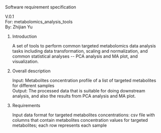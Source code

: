 Software requirement specification

V.0.1\
For: metabolomics_analysis_tools
\
By: Zhijian Yu


1.	Introduction

	A set of tools to perform common targeted metabolomics data analysis tasks including data transformation, scaling and normalization, and common statistical analyses -- PCA analysis and MA plot, and visualization.

2.	Overall description 
	
	Input: Metabolites concentration profile of a list of targeted metabolites for different samples\
	Output: The processed data that is suitable for doing downstream analysis, and also the results from PCA analysis and MA plot.
	
3.	Requirements

	Input data format for targeted metabolites concentrations: csv file with columns that contain metabolites concentration values for targeted metabolites; each row represents each sample
